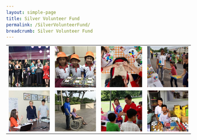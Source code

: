 ```yaml
---
layout: simple-page
title: Silver Volunteer Fund
permalink: /SilverVolunteerFund/
breadcrumb: Silver Volunteer Fund
---
```


<table>
  <tr>
     <td width="25%">
       <img src="../images/President-s-Star-Charity.jpg" alt="Partner Story 1" />
     </td>
     <td width="25%">
       <img src="../images/PCF-Eunos_2.jpg" alt="Partner Story 2" />
     </td>
     <td width="25%">
       <img src="../images/PA.jpg" alt="Partner Story 3" />
     </td>
     <td width="25%">
        <img src="../images/Partner-Story4.jpg" alt="Partner Story 4" />
     </td>
  </tr>
  <tr>
     <td>
       <img src="../images/Allison2.jpg" alt="Volunteer Story 1" />
     </td>
     <td>
       <img src="../images/Citi-Sg2.jpg" alt="Volunteer Story 2" />
     </td>
     <td>
       <img src="../images/Singtel2.jpg" alt="Volunteer Story 3" />
     </td>
     <td>
        <img src="../images/Joanne_1.jpg" alt="Volunteer Story 4" />
     </td>
  </tr>
</table>
